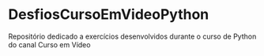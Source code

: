 # DesfiosCursoEmVideoPython
Repositório dedicado a exercícios desenvolvidos durante o curso de Python do canal Curso em Vídeo
